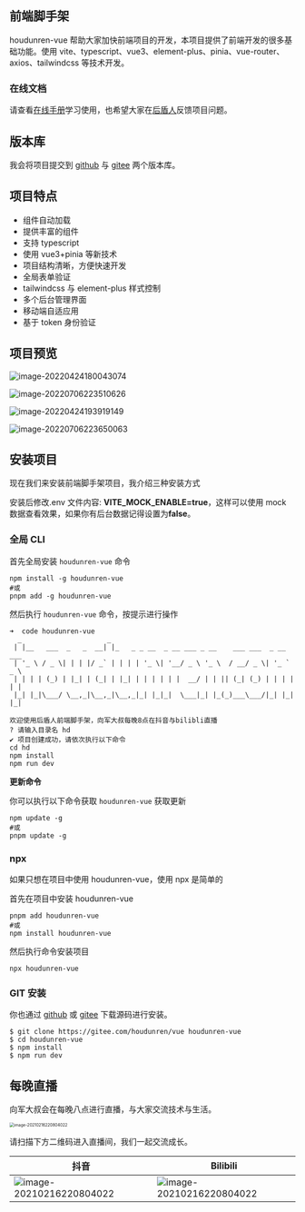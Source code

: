 ## 前端脚手架

houdunren-vue 帮助大家加快前端项目的开发，本项目提供了前端开发的很多基础功能。使用 vite、typescript、vue3、element-plus、pinia、vue-router、axios、tailwindcss 等技术开发。

### 在线文档

请查看[在线手册](https://doc.houdunren.com/houdunren-vue/1%20%E5%9F%BA%E7%A1%80%E7%9F%A5%E8%AF%86.html)学习使用，也希望大家在[后盾人](https://www.houdunren.com/)反馈项目问题。

## 版本库

我会将项目提交到 [github](https://github.com/houdunwang/vue) 与 [gitee](https://gitee.com/houdunren/vue) 两个版本库。

## 项目特点

- 组件自动加载
- 提供丰富的组件
- 支持 typescript
- 使用 vue3+pinia 等新技术
- 项目结构清晰，方便快速开发
- 全局表单验证
- tailwindcss 与 element-plus 样式控制
- 多个后台管理界面
- 移动端自适应用
- 基于 token 身份验证

## 项目预览

![image-20220424180043074](./core/assets/image-202204241800430745.jpg)

![image-20220706223510626](./core/assets/image-20220706223510625.jpg)

![image-20220424193919149](./core/assets/image-20220706223604418.jpg)

![image-20220706223650063](./core/assets/image-20220706223650063.jpg)

##

##

## 安装项目

现在我们来安装前端脚手架项目，我介绍三种安装方式

安装后修改.env 文件内容: **VITE_MOCK_ENABLE=true**，这样可以使用 mock 数据查看效果，如果你有后台数据记得设置为**false**。

### 全局 CLI

首先全局安装 `houdunren-vue` 命令

```
npm install -g houdunren-vue
#或
pnpm add -g houdunren-vue
```

然后执行 `houdunren-vue` 命令，按提示进行操作

```
➜  code houdunren-vue
  _                     _
 | |__   ___  _   _  __| |_   _ _ __  _ __ ___ _ __    ___ ___  _ __ ___
 | '_ \ / _ \| | | |/ _` | | | | '_ \| '__/ _ \ '_ \  / __/ _ \| '_ ` _ \
 | | | | (_) | |_| | (_| | |_| | | | | | |  __/ | | || (_| (_) | | | | | |
 |_| |_|\___/ \__,_|\__,_|\__,_|_| |_|_|  \___|_| |_(_)___\___/|_| |_| |_|

欢迎使用后盾人前端脚手架，向军大叔每晚8点在抖音与bilibli直播
? 请输入目录名 hd
✔ 项目创建成功，请依次执行以下命令
cd hd
npm install
npm run dev
```

**更新命令**

你可以执行以下命令获取 `houdunren-vue` 获取更新

```
npm update -g
#或
pnpm update -g
```

### npx

如果只想在项目中使用 houdunren-vue，使用 npx 是简单的

首先在项目中安装 houdunren-vue

```
pnpm add houdunren-vue
#或
npm install houdunren-vue
```

然后执行命令安装项目

```
npx houdunren-vue
```

### GIT 安装

你也通过 [github](https://github.com/houdunwang/vue) 或 [gitee](https://gitee.com/houdunren/vue) 下载源码进行安装。

```
$ git clone https://gitee.com/houdunren/vue houdunren-vue
$ cd houdunren-vue
$ npm install
$ npm run dev
```

## 每晚直播

向军大叔会在每晚八点进行直播，与大家交流技术与生活。

<img src="./core/assets/xj.jpg" alt="image-20210216220804022" style="zoom:50%;" />

请扫描下方二维码进入直播间，我们一起交流成长。

| 抖音                                                 | Bilibili                                              |
| ---------------------------------------------------- | ----------------------------------------------------- |
| ![image-20210216220804022](./core/assets/douyin.jpg) | ![image-20210216220804022](./core/assets/bilibli.jpg) |
